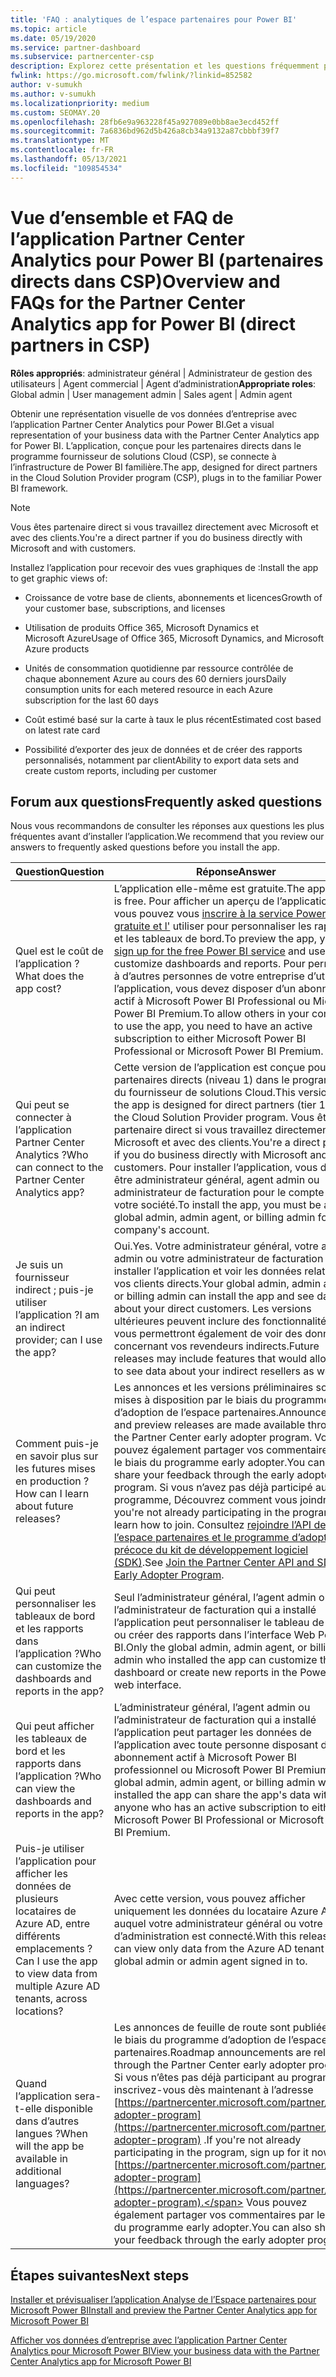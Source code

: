 ```yaml
---
title: 'FAQ : analytiques de l’espace partenaires pour Power BI'
ms.topic: article
ms.date: 05/19/2020
ms.service: partner-dashboard
ms.subservice: partnercenter-csp
description: Explorez cette présentation et les questions fréquemment posées sur l’application Partner Center Analytics pour Power BI.
fwlink: https://go.microsoft.com/fwlink/?linkid=852582
author: v-sumukh
ms.author: v-sumukh
ms.localizationpriority: medium
ms.custom: SEOMAY.20
ms.openlocfilehash: 28fb6e9a963228f45a927089e0bb8ae3ecd452ff
ms.sourcegitcommit: 7a6836bd962d5b426a8cb34a9132a87cbbbf39f7
ms.translationtype: MT
ms.contentlocale: fr-FR
ms.lasthandoff: 05/13/2021
ms.locfileid: "109854534"
---
```

# <a name="overview-and-faqs-for-the-partner-center-analytics-app-for-power-bi-direct-partners-in-csp"></a><span data-ttu-id="cb82c-103">Vue d’ensemble et FAQ de l’application Partner Center Analytics pour Power BI (partenaires directs dans CSP)</span><span class="sxs-lookup"><span data-stu-id="cb82c-103">Overview and FAQs for the Partner Center Analytics app for Power BI (direct partners in CSP)</span></span>



<span data-ttu-id="cb82c-104">**Rôles appropriés**: administrateur général | Administrateur de gestion des utilisateurs | Agent commercial | Agent d’administration</span><span class="sxs-lookup"><span data-stu-id="cb82c-104">**Appropriate roles**: Global admin | User management admin | Sales agent | Admin agent</span></span>

<span data-ttu-id="cb82c-105">Obtenir une représentation visuelle de vos données d’entreprise avec l’application Partner Center Analytics pour Power BI.</span><span class="sxs-lookup"><span data-stu-id="cb82c-105">Get a visual representation of your business data with the Partner Center Analytics app for Power BI.</span></span> <span data-ttu-id="cb82c-106">L’application, conçue pour les partenaires directs dans le programme fournisseur de solutions Cloud (CSP), se connecte à l’infrastructure de Power BI familière.</span><span class="sxs-lookup"><span data-stu-id="cb82c-106">The app, designed for direct partners in the Cloud Solution Provider program (CSP), plugs in to the familiar Power BI framework.</span></span>

> [!NOTE]  
> <span data-ttu-id="cb82c-107">Vous êtes partenaire direct si vous travaillez directement avec Microsoft et avec des clients.</span><span class="sxs-lookup"><span data-stu-id="cb82c-107">You're a direct partner if you do business directly with Microsoft and with customers.</span></span>

<span data-ttu-id="cb82c-108">Installez l’application pour recevoir des vues graphiques de :</span><span class="sxs-lookup"><span data-stu-id="cb82c-108">Install the app to get graphic views of:</span></span>

- <span data-ttu-id="cb82c-109">Croissance de votre base de clients, abonnements et licences</span><span class="sxs-lookup"><span data-stu-id="cb82c-109">Growth of your customer base, subscriptions, and licenses</span></span>

- <span data-ttu-id="cb82c-110">Utilisation de produits Office 365, Microsoft Dynamics et Microsoft Azure</span><span class="sxs-lookup"><span data-stu-id="cb82c-110">Usage of Office 365, Microsoft Dynamics, and Microsoft Azure products</span></span>

- <span data-ttu-id="cb82c-111">Unités de consommation quotidienne par ressource contrôlée de chaque abonnement Azure au cours des 60 derniers jours</span><span class="sxs-lookup"><span data-stu-id="cb82c-111">Daily consumption units for each metered resource in each Azure subscription for the last 60 days</span></span>

- <span data-ttu-id="cb82c-112">Coût estimé basé sur la carte à taux le plus récent</span><span class="sxs-lookup"><span data-stu-id="cb82c-112">Estimated cost based on latest rate card</span></span>

- <span data-ttu-id="cb82c-113">Possibilité d’exporter des jeux de données et de créer des rapports personnalisés, notamment par client</span><span class="sxs-lookup"><span data-stu-id="cb82c-113">Ability to export data sets and create custom reports, including per customer</span></span>

## <a name="frequently-asked-questions"></a><span data-ttu-id="cb82c-114">Forum aux questions</span><span class="sxs-lookup"><span data-stu-id="cb82c-114">Frequently asked questions</span></span>

<span data-ttu-id="cb82c-115">Nous vous recommandons de consulter les réponses aux questions les plus fréquentes avant d’installer l’application.</span><span class="sxs-lookup"><span data-stu-id="cb82c-115">We recommend that you review our answers to frequently asked questions before you install the app.</span></span>

| <span data-ttu-id="cb82c-116">**Question**</span><span class="sxs-lookup"><span data-stu-id="cb82c-116">**Question**</span></span> | <span data-ttu-id="cb82c-117">**Réponse**</span><span class="sxs-lookup"><span data-stu-id="cb82c-117">**Answer**</span></span> |
| --- | ---------- |
| <span data-ttu-id="cb82c-118">Quel est le coût de l’application ?</span><span class="sxs-lookup"><span data-stu-id="cb82c-118">What does the app cost?</span></span> | <span data-ttu-id="cb82c-119">L’application elle-même est gratuite.</span><span class="sxs-lookup"><span data-stu-id="cb82c-119">The app itself is free.</span></span> <span data-ttu-id="cb82c-120">Pour afficher un aperçu de l’application, vous pouvez vous [inscrire à la service Power bi gratuite et l'](https://go.microsoft.com/fwlink/p/?linkid=845347) utiliser pour personnaliser les rapports et les tableaux de bord.</span><span class="sxs-lookup"><span data-stu-id="cb82c-120">To preview the app, you can [sign up for the free Power BI service](https://go.microsoft.com/fwlink/p/?linkid=845347) and use it to customize dashboards and reports.</span></span> <span data-ttu-id="cb82c-121">Pour permettre à d’autres personnes de votre entreprise d’utiliser l’application, vous devez disposer d’un abonnement actif à Microsoft Power BI Professional ou Microsoft Power BI Premium.</span><span class="sxs-lookup"><span data-stu-id="cb82c-121">To allow others in your company to use the app, you need to have an active subscription to either Microsoft Power BI Professional or Microsoft Power BI Premium.</span></span> |
| <span data-ttu-id="cb82c-122">Qui peut se connecter à l’application Partner Center Analytics ?</span><span class="sxs-lookup"><span data-stu-id="cb82c-122">Who can connect to the Partner Center Analytics app?</span></span> | <span data-ttu-id="cb82c-123">Cette version de l’application est conçue pour les partenaires directs (niveau 1) dans le programme du fournisseur de solutions Cloud.</span><span class="sxs-lookup"><span data-stu-id="cb82c-123">This version of the app is designed for direct partners (tier 1) in the Cloud Solution Provider program.</span></span> <span data-ttu-id="cb82c-124">Vous êtes partenaire direct si vous travaillez directement avec Microsoft et avec des clients.</span><span class="sxs-lookup"><span data-stu-id="cb82c-124">You're a direct partner if you do business directly with Microsoft and with customers.</span></span> <span data-ttu-id="cb82c-125">Pour installer l’application, vous devez être administrateur général, agent admin ou administrateur de facturation pour le compte de votre société.</span><span class="sxs-lookup"><span data-stu-id="cb82c-125">To install the app, you must be a global admin, admin agent, or billing admin for your company's account.</span></span> |
| <span data-ttu-id="cb82c-126">Je suis un fournisseur indirect ; puis-je utiliser l’application ?</span><span class="sxs-lookup"><span data-stu-id="cb82c-126">I am an indirect provider; can I use the app?</span></span> | <span data-ttu-id="cb82c-127">Oui.</span><span class="sxs-lookup"><span data-stu-id="cb82c-127">Yes.</span></span> <span data-ttu-id="cb82c-128">Votre administrateur général, votre agent admin ou votre administrateur de facturation peut installer l’application et voir les données relatives à vos clients directs.</span><span class="sxs-lookup"><span data-stu-id="cb82c-128">Your global admin, admin agent, or billing admin can install the app and see data about your direct customers.</span></span> <span data-ttu-id="cb82c-129">Les versions ultérieures peuvent inclure des fonctionnalités qui vous permettront également de voir des données concernant vos revendeurs indirects.</span><span class="sxs-lookup"><span data-stu-id="cb82c-129">Future releases may include features that would allow you to see data about your indirect resellers as well.</span></span> |
| <span data-ttu-id="cb82c-130">Comment puis-je en savoir plus sur les futures mises en production ?</span><span class="sxs-lookup"><span data-stu-id="cb82c-130">How can I learn about future releases?</span></span> | <span data-ttu-id="cb82c-131">Les annonces et les versions préliminaires sont mises à disposition par le biais du programme d’adoption de l’espace partenaires.</span><span class="sxs-lookup"><span data-stu-id="cb82c-131">Announcements and preview releases are made available through the Partner Center early adopter program.</span></span> <span data-ttu-id="cb82c-132">Vous pouvez également partager vos commentaires par le biais du programme early adopter.</span><span class="sxs-lookup"><span data-stu-id="cb82c-132">You can also share your feedback through the early adopter program.</span></span> <span data-ttu-id="cb82c-133">Si vous n’avez pas déjà participé au programme, Découvrez comment vous joindre.</span><span class="sxs-lookup"><span data-stu-id="cb82c-133">If you're not already participating in the program, learn how to join.</span></span> <span data-ttu-id="cb82c-134">Consultez [rejoindre l’API de l’espace partenaires et le programme d’adoption précoce du kit de développement logiciel (SDK)](/partner-center/develop/early-adopter-program).</span><span class="sxs-lookup"><span data-stu-id="cb82c-134">See [Join the Partner Center API and SDK Early Adopter Program](/partner-center/develop/early-adopter-program).</span></span>  |
| <span data-ttu-id="cb82c-135">Qui peut personnaliser les tableaux de bord et les rapports dans l’application ?</span><span class="sxs-lookup"><span data-stu-id="cb82c-135">Who can customize the dashboards and reports in the app?</span></span> | <span data-ttu-id="cb82c-136">Seul l’administrateur général, l’agent admin ou l’administrateur de facturation qui a installé l’application peut personnaliser le tableau de bord ou créer des rapports dans l’interface Web Power BI.</span><span class="sxs-lookup"><span data-stu-id="cb82c-136">Only the global admin, admin agent, or billing admin who installed the app can customize the dashboard or create new reports in the Power BI web interface.</span></span> |
| <span data-ttu-id="cb82c-137">Qui peut afficher les tableaux de bord et les rapports dans l’application ?</span><span class="sxs-lookup"><span data-stu-id="cb82c-137">Who can view the dashboards and reports in the app?</span></span> | <span data-ttu-id="cb82c-138">L’administrateur général, l’agent admin ou l’administrateur de facturation qui a installé l’application peut partager les données de l’application avec toute personne disposant d’un abonnement actif à Microsoft Power BI professionnel ou Microsoft Power BI Premium.</span><span class="sxs-lookup"><span data-stu-id="cb82c-138">The global admin, admin agent, or billing admin who installed the app can share the app's data with anyone who has an active subscription to either Microsoft Power BI Professional or Microsoft Power BI Premium.</span></span> |
| <span data-ttu-id="cb82c-139">Puis-je utiliser l’application pour afficher les données de plusieurs locataires de Azure AD, entre différents emplacements ?</span><span class="sxs-lookup"><span data-stu-id="cb82c-139">Can I use the app to view data from multiple Azure AD tenants, across locations?</span></span> | <span data-ttu-id="cb82c-140">Avec cette version, vous pouvez afficher uniquement les données du locataire Azure AD auquel votre administrateur général ou votre agent d’administration est connecté.</span><span class="sxs-lookup"><span data-stu-id="cb82c-140">With this release, you can view only data from the Azure AD tenant your global admin or admin agent signed in to.</span></span> | 
| <span data-ttu-id="cb82c-141">Quand l’application sera-t-elle disponible dans d’autres langues ?</span><span class="sxs-lookup"><span data-stu-id="cb82c-141">When will the app be available in additional languages?</span></span> | <span data-ttu-id="cb82c-142">Les annonces de feuille de route sont publiées par le biais du programme d’adoption de l’espace partenaires.</span><span class="sxs-lookup"><span data-stu-id="cb82c-142">Roadmap announcements are released through the Partner Center early adopter program.</span></span> <span data-ttu-id="cb82c-143">Si vous n’êtes pas déjà participant au programme, inscrivez-vous dès maintenant à l’adresse [https://partnercenter.microsoft.com/partner/early-adopter-program](https://partnercenter.microsoft.com/partner/early-adopter-program) .</span><span class="sxs-lookup"><span data-stu-id="cb82c-143">If you're not already participating in the program, sign up for it now at [https://partnercenter.microsoft.com/partner/early-adopter-program](https://partnercenter.microsoft.com/partner/early-adopter-program).</span></span> <span data-ttu-id="cb82c-144">Vous pouvez également partager vos commentaires par le biais du programme early adopter.</span><span class="sxs-lookup"><span data-stu-id="cb82c-144">You can also share your feedback through the early adopter program.</span></span> | 



## <a name="next-steps"></a><span data-ttu-id="cb82c-145">Étapes suivantes</span><span class="sxs-lookup"><span data-stu-id="cb82c-145">Next steps</span></span>

[<span data-ttu-id="cb82c-146">Installer et prévisualiser l’application Analyse de l’Espace partenaires pour Microsoft Power BI</span><span class="sxs-lookup"><span data-stu-id="cb82c-146">Install and preview the Partner Center Analytics app for Microsoft Power BI</span></span>](power-bi-app-for-direct-partners-install.md)

[<span data-ttu-id="cb82c-147">Afficher vos données d’entreprise avec l’application Partner Center Analytics pour Microsoft Power BI</span><span class="sxs-lookup"><span data-stu-id="cb82c-147">View your business data with the Partner Center Analytics app for Microsoft Power BI</span></span>](power-bi-app-for-direct-partners-use.md)